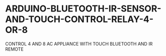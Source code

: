# ARDUINO-BLUETOOTH-IR-SENSOR-AND-TOUCH-CONTROL-RELAY-4-OR-8
CONTROL 4 AND 8 AC  APPLIANCE WITH TOUCH BLUETOOTH AND IR REMOTE
